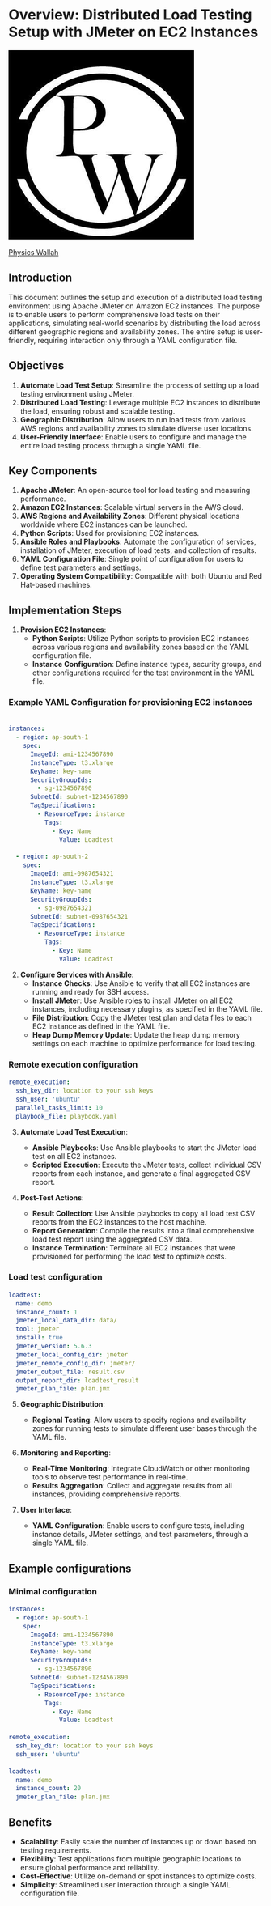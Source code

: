 # Overview: Distributed Load Testing Setup with JMeter on EC2 Instances

![logo](./images/pw.jpg)

[Physics Wallah](https://www.pw.live/)


## Introduction

This document outlines the setup and execution of a distributed load testing environment using Apache JMeter on Amazon EC2 instances. The purpose is to enable users to perform comprehensive load tests on their applications, simulating real-world scenarios by distributing the load across different geographic regions and availability zones. The entire setup is user-friendly, requiring interaction only through a YAML configuration file.

## Objectives

1. **Automate Load Test Setup**: Streamline the process of setting up a load testing environment using JMeter.
2. **Distributed Load Testing**: Leverage multiple EC2 instances to distribute the load, ensuring robust and scalable testing.
3. **Geographic Distribution**: Allow users to run load tests from various AWS regions and availability zones to simulate diverse user locations.
4. **User-Friendly Interface**: Enable users to configure and manage the entire load testing process through a single YAML file.

## Key Components

1. **Apache JMeter**: An open-source tool for load testing and measuring performance.
2. **Amazon EC2 Instances**: Scalable virtual servers in the AWS cloud.
3. **AWS Regions and Availability Zones**: Different physical locations worldwide where EC2 instances can be launched.
4. **Python Scripts**: Used for provisioning EC2 instances.
5. **Ansible Roles and Playbooks**: Automate the configuration of services, installation of JMeter, execution of load tests, and collection of results.
6. **YAML Configuration File**: Single point of configuration for users to define test parameters and settings.
7. **Operating System Compatibility**: Compatible with both Ubuntu and Red Hat-based machines.

## Implementation Steps

1. **Provision EC2 Instances**:
    - **Python Scripts**: Utilize Python scripts to provision EC2 instances across various regions and availability zones based on the YAML configuration file.
    - **Instance Configuration**: Define instance types, security groups, and other configurations required for the test environment in the YAML file.

### Example YAML Configuration for provisioning EC2 instances

```yaml

instances:
  - region: ap-south-1
    spec:
      ImageId: ami-1234567890
      InstanceType: t3.xlarge
      KeyName: key-name
      SecurityGroupIds:
        - sg-1234567890
      SubnetId: subnet-1234567890
      TagSpecifications:
        - ResourceType: instance
          Tags:
            - Key: Name
              Value: Loadtest

  - region: ap-south-2
    spec:
      ImageId: ami-0987654321
      InstanceType: t3.xlarge
      KeyName: key-name
      SecurityGroupIds:
        - sg-0987654321
      SubnetId: subnet-0987654321
      TagSpecifications:
        - ResourceType: instance
          Tags:
            - Key: Name
              Value: Loadtest
```
2. **Configure Services with Ansible**:
    - **Instance Checks**: Use Ansible to verify that all EC2 instances are running and ready for SSH access.
    - **Install JMeter**: Use Ansible roles to install JMeter on all EC2 instances, including necessary plugins, as specified in the YAML file.
    - **File Distribution**: Copy the JMeter test plan and data files to each EC2 instance as defined in the YAML file.
    - **Heap Dump Memory Update**: Update the heap dump memory settings on each machine to optimize performance for load testing.

### Remote execution configuration
```yaml
remote_execution:
  ssh_key_dir: location to your ssh keys
  ssh_user: 'ubuntu'
  parallel_tasks_limit: 10
  playbook_file: playbook.yaml

```

3. **Automate Load Test Execution**:
    - **Ansible Playbooks**: Use Ansible playbooks to start the JMeter load test on all EC2 instances.
    - **Scripted Execution**: Execute the JMeter tests, collect individual CSV reports from each instance, and generate a final aggregated CSV report.

4. **Post-Test Actions**:
    - **Result Collection**: Use Ansible playbooks to copy all load test CSV reports from the EC2 instances to the host machine.
    - **Report Generation**: Compile the results into a final comprehensive load test report using the aggregated CSV data.
    - **Instance Termination**: Terminate all EC2 instances that were provisioned for performing the load test to optimize costs.

### Load test configuration
```yaml
loadtest:
  name: demo
  instance_count: 1
  jmeter_local_data_dir: data/
  tool: jmeter
  install: true
  jmeter_version: 5.6.3
  jmeter_local_config_dir: jmeter
  jmeter_remote_config_dir: jmeter/
  jmeter_output_file: result.csv
  output_report_dir: loadtest_result
  jmeter_plan_file: plan.jmx

```
5. **Geographic Distribution**:
    - **Regional Testing**: Allow users to specify regions and availability zones for running tests to simulate different user bases through the YAML file.

6. **Monitoring and Reporting**:
    - **Real-Time Monitoring**: Integrate CloudWatch or other monitoring tools to observe test performance in real-time.
    - **Results Aggregation**: Collect and aggregate results from all instances, providing comprehensive reports.

7. **User Interface**:
    - **YAML Configuration**: Enable users to configure tests, including instance details, JMeter settings, and test parameters, through a single YAML file.

## Example configurations

### Minimal configuration

```yaml
instances:
  - region: ap-south-1
    spec:
      ImageId: ami-1234567890
      InstanceType: t3.xlarge
      KeyName: key-name
      SecurityGroupIds:
        - sg-1234567890
      SubnetId: subnet-1234567890
      TagSpecifications:
        - ResourceType: instance
          Tags:
            - Key: Name
              Value: Loadtest

remote_execution:
  ssh_key_dir: location to your ssh keys
  ssh_user: 'ubuntu'

loadtest:
  name: demo
  instance_count: 20
  jmeter_plan_file: plan.jmx

```

## Benefits

- **Scalability**: Easily scale the number of instances up or down based on testing requirements.
- **Flexibility**: Test applications from multiple geographic locations to ensure global performance and reliability.
- **Cost-Effective**: Utilize on-demand or spot instances to optimize costs.
- **Simplicity**: Streamlined user interaction through a single YAML configuration file.


